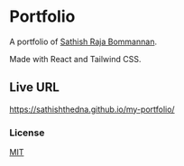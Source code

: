 # Portfolio

A portfolio of [Sathish Raja Bommannan](https://www.linkedin.com/in/sathish-raja-bommannan).

Made with React and Tailwind CSS.

## Live URL

https://sathishthedna.github.io/my-portfolio/

### License

[MIT](https://github.com/SathishTheDna/my-portfolio/blob/portfolio/LICENSE)

<!-- # React & TailwindCSS Portfolio - With Dark Mode

A simple portfolio starter theme built with React and Tailwind CSS. This is the React version of [vuejs-tailwindcss-portfolio](https://github.com/realstoman/vuejs-tailwindcss-portfolio).

![React-TailwindCSS-Portfolio](https://user-images.githubusercontent.com/16396664/146666086-28e88beb-c2f0-431f-adfb-2396d8f64c80.png)

## Demo URL

[https://react-tailwindcss-portfolio.netlify.app](https://react-tailwindcss-portfolio.netlify.app)

## Other versions of this project

-   Next.js Version: [https://github.com/realstoman/nextjs-tailwindcss-portfolio](https://github.com/realstoman/nextjs-tailwindcss-portfolio)
-   Vue.js Version: [https://github.com/realstoman/vuejs-tailwindcss-portfolio](https://github.com/realstoman/vuejs-tailwindcss-portfolio)
-   Nuxt.js Version: [https://github.com/realstoman/nuxtjs-tailwindcss-portfolio](https://github.com/realstoman/nuxtjs-tailwindcss-portfolio)

## Features

-   [React v18](https://reactjs.org) with [React Router v6](https://reactrouter.com)
-   [Tailwind CSS v3](https://tailwindcss.com)
-   Context API For State Management
-   Custom Hooks
-   Unit Testing
-   Framer Motion transitions & animations
-   Reusable components
-   Dark mode
-   Projects filter by category
-   Projects filter by search
-   Smooth scroll
-   Counter
-   Dynamic forms
-   Back to top button
-   Download file button
-   Simple and responsive design

### To Contribute to this project, read the [Contribution Guidlines](https://github.com/realstoman/react-tailwindcss-portfolio/blob/main/CONTRIBUTING.md)

## Setup

1. Make sure you have Node JS installed. If you don't have it:

-   [Download it from nodejs.org](https://nodejs.org)
-   [Install it using NVM ](https://github.com/nvm-sh/nvm)
-   If you're on Mac, Homebrew is a good option too:

```
brew install node
```

2. Clone the repo:

```
git clone https://github.com/realstoman/react-tailwindcss-portfolio.git
```

3. Open the project folder:

```
cd react-tailwindcss-portfolio
```

4. Install packages and dependencies:

```
yarn
```

4. NOTE: If you don't have yarn installed, you can install it globally using npm:

```
npm install --global yarn
```

5. Start a local dev server at `http://localhost:3000`:

```
yarn start
```

6. ##### Run tests:

```
yarn test
```

## Notes

-   Always run `yarn install` after pulling new changes
-   I'll be constantly updating this repo as I'll be adding more sections to it, so please always check the projects section of this repo to see what tasks are under todo and in progress
-   Coming Soon [I'll be doing a screencast](https://www.youtube.com/realstoman). Soon I'll be uploading a video to my YouTube channel where I'll be going through the process of creating this portoflio
-   Illustrations from [unDraw](https://undraw.co) and [Freepik](https://freepik.com)
-   Images from [Unsplash](https://unsplash.com)
-   Feel free to use it as your own portfolio
-   Contributions are welcome

### License

[MIT](https://github.com/realstoman/react-tailwindcss-portfolio/blob/main/LICENSE)
 -->
